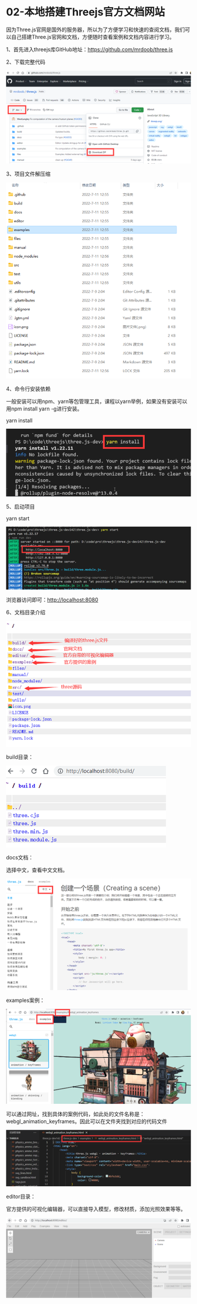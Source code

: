 # 02-本地搭建Threejs官方文档网站

因为Three.js官网是国外的服务器，所以为了方便学习和快速的查阅文档，我们可以自己搭建Three.js官网和文档，方便随时查看案例和文档内容进行学习。

1、首先进入threejs库GitHub地址：<https://github.com/mrdoob/three.js>

2、下载完整代码

![](./static/1658670847116-d86b74fd-1361-4dc8-9f26-2ad6709ff3e7.png?x-oss-process=image%2Fwatermark%2Ctype_d3F5LW1pY3JvaGVp%2Csize_35%2Ctext_6ICB6ZmI5omT56CB%2Ccolor_FFFFFF%2Cshadow_50%2Ct_80%2Cg_se%2Cx_10%2Cy_10)

3、项目文件解压缩

![](./static/1658671004970-ee9e0068-f1ac-4544-aa53-7466fd6c21ea.png?x-oss-process=image%2Fwatermark%2Ctype_d3F5LW1pY3JvaGVp%2Csize_19%2Ctext_6ICB6ZmI5omT56CB%2Ccolor_FFFFFF%2Cshadow_50%2Ct_80%2Cg_se%2Cx_10%2Cy_10)

4、命令行安装依赖

一般安装可以用npm、yarn等包管理工具，课程以yarn举例，如果没有安装可以用npm install yarn -g进行安装。

yarn install

![](./static/1658671150440-305dff18-7ffb-44b4-a370-3a34714f9d44.png?x-oss-process=image%2Fwatermark%2Ctype_d3F5LW1pY3JvaGVp%2Csize_21%2Ctext_6ICB6ZmI5omT56CB%2Ccolor_FFFFFF%2Cshadow_50%2Ct_80%2Cg_se%2Cx_10%2Cy_10)

5、启动项目

yarn start

![](./static/1658671335128-86d5c38c-c4d8-4c43-a1a3-4139b8cabab8.png?x-oss-process=image%2Fwatermark%2Ctype_d3F5LW1pY3JvaGVp%2Csize_33%2Ctext_6ICB6ZmI5omT56CB%2Ccolor_FFFFFF%2Cshadow_50%2Ct_80%2Cg_se%2Cx_10%2Cy_10)

浏览器访问即可：<http://localhost:8080>

6、文档目录介绍

![](./static/1658671722812-bd1ab2d4-63a1-4f52-b817-3bae6b185199.png?x-oss-process=image%2Fwatermark%2Ctype_d3F5LW1pY3JvaGVp%2Csize_18%2Ctext_6ICB6ZmI5omT56CB%2Ccolor_FFFFFF%2Cshadow_50%2Ct_80%2Cg_se%2Cx_10%2Cy_10)

build目录：

![](./static/1658671933368-432f2ca5-490f-4ef7-8ab0-eb2d37547019.png?x-oss-process=image%2Fwatermark%2Ctype_d3F5LW1pY3JvaGVp%2Csize_12%2Ctext_6ICB6ZmI5omT56CB%2Ccolor_FFFFFF%2Cshadow_50%2Ct_80%2Cg_se%2Cx_10%2Cy_10)

docs文档：

选择中文，查看中文文档。

![](./static/1658671987589-25ce6705-8bd4-498a-9ab6-eafca1e54224.png?x-oss-process=image%2Fwatermark%2Ctype_d3F5LW1pY3JvaGVp%2Csize_33%2Ctext_6ICB6ZmI5omT56CB%2Ccolor_FFFFFF%2Cshadow_50%2Ct_80%2Cg_se%2Cx_10%2Cy_10)

examples案例：

![](./static/1658672080841-2c5ca6b6-6196-4c5a-9776-27594a872509.png?x-oss-process=image%2Fwatermark%2Ctype_d3F5LW1pY3JvaGVp%2Csize_34%2Ctext_6ICB6ZmI5omT56CB%2Ccolor_FFFFFF%2Cshadow_50%2Ct_80%2Cg_se%2Cx_10%2Cy_10)

可以通过网址，找到具体的案例代码，如此处的文件名称是：webgl\_animation\_keyframes。因此可以在文件夹找到对应的代码文件

![](./static/1658672262599-3e41606d-8839-4220-90f8-c2b1a995468a.png?x-oss-process=image%2Fwatermark%2Ctype_d3F5LW1pY3JvaGVp%2Csize_38%2Ctext_6ICB6ZmI5omT56CB%2Ccolor_FFFFFF%2Cshadow_50%2Ct_80%2Cg_se%2Cx_10%2Cy_10)

editor目录：

官方提供的可视化编辑器，可以直接导入模型，修改材质，添加光照效果等等。

![image](./static/1658672441327-ef9786ed-e140-485b-a102-77ea4d24ea2b.png?x-oss-process=image%2Fwatermark%2Ctype_d3F5LW1pY3JvaGVp%2Csize_32%2Ctext_6ICB6ZmI5omT56CB%2Ccolor_FFFFFF%2Cshadow_50%2Ct_80%2Cg_se%2Cx_10%2Cy_10)
